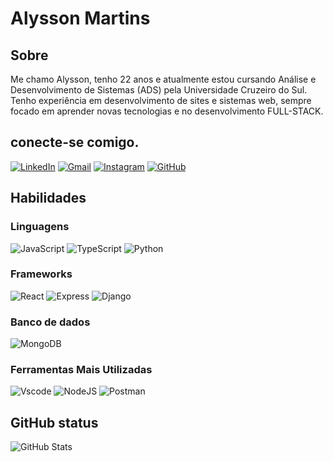 # Alysson Martins

## Sobre
Me chamo Alysson, tenho 22 anos e atualmente estou cursando Análise e Desenvolvimento de Sistemas (ADS) pela Universidade Cruzeiro do Sul. Tenho experiência em desenvolvimento de sites e sistemas web, sempre focado em aprender novas tecnologias e no desenvolvimento FULL-STACK.

## conecte-se comigo.
[![LinkedIn](https://img.shields.io/badge/LinkedIn-0077B5?style=for-the-badge&logo=linkedin&logoColor=white)](https://www.linkedin.com/in/alysson-martins02/)
[![Gmail](https://img.shields.io/badge/Gmail-333333?style=for-the-badge&logo=gmail&logoColor=red)](mailto:AlyssonMartins.dev@gmail.com)
[![Instagram](https://img.shields.io/badge/-Instagram-%23E4405F?style=for-the-badge&logo=instagram&logoColor=white)](https://www.instagram.com/alyssonmartins.dev?igsh=MWVjcHg5NnB2aWZpdA%3D%3D&utm_source=qr )
[![GitHub](https://img.shields.io/badge/GitHub-100000?style=for-the-badge&logo=github&logoColor=white)](https://github.com/AlyssonMartinsDev)


## Habilidades
### Linguagens
![JavaScript](https://img.shields.io/badge/JavaScript-F7DF1E?style=for-the-badge&logo=javascript&logoColor=black)
![TypeScript](https://img.shields.io/badge/TypeScript-007ACC?style=for-the-badge&logo=typescript&logoColor=white)
![Python](https://img.shields.io/badge/python-3670A0?style=for-the-badge&logo=python&logoColor=ffdd54)

### Frameworks
![React](https://img.shields.io/badge/React-20232A?style=for-the-badge&logo=react&logoColor=61DAFB)
![Express](https://img.shields.io/badge/express.js-%23404d59.svg?style=for-the-badge&logo=express&logoColor=%2361DAFB)
![Django](https://img.shields.io/badge/django-%23092E20.svg?style=for-the-badge&logo=django&logoColor=white)

### Banco de dados
![MongoDB](https://img.shields.io/badge/MongoDB-%234ea94b.svg?style=for-the-badge&logo=mongodb&logoColor=white)

### Ferramentas Mais Utilizadas
![Vscode](https://img.shields.io/badge/Vscode-007ACC?style=for-the-badge&logo=visual-studio-code&logoColor=white)
![NodeJS](https://img.shields.io/badge/node.js-6DA55F?style=for-the-badge&logo=node.js&logoColor=white)
![Postman](https://img.shields.io/badge/Postman-FF6C37.svg?style=for-the-badge&logo=Postman&logoColor=white)

## GitHub status
![GitHub Stats](https://github-readme-stats.vercel.app/api?username=AlyssonMartinsDev&theme=transparent&bg_color=000&border_color=30A3DC&show_icons=true&icon_color=30A3DC&title_color=E94D5F&text_color=FFF)



